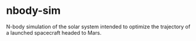 # nbody-sim
N-body simulation of the solar system intended to optimize the trajectory of a launched spacecraft headed to Mars.
